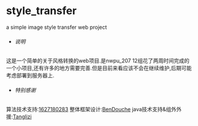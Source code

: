 # style_transfer

a simple image style transfer web project

- ###### 说明
这是一个简单的关于风格转换的web项目.是nwpu_207 12组花了两周时间完成的一个小项目,还有许多的地方需要完善.但是目前来看应该不会在继续维护,后期可能考虑部署到服务器上.

- ###### 特别感谢
算法技术支持:[1627180283](https://github.com/1627180283)
整体框架设计:[BenDouche](https://github.com/BenDouche)
java技术支持&组外外援:[Tanglizi](https://github.com/TangliziGit)
